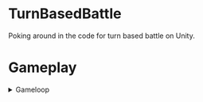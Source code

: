 # TurnBasedBattle
Poking around in the code for turn based battle on Unity.

# Gameplay
<details>
  <summary>Gameloop</summary>
<p align="center">
  <img width="600" src="doc/gameloop.gif" alt="Gameplay Loop">
</p>
</details>
